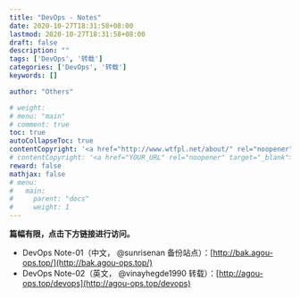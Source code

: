 ```yaml
---
title: "DevOps - Notes"
date: 2020-10-27T18:31:58+08:00
lastmod: 2020-10-27T18:31:58+08:00
draft: false
description: ""
tags: ['DevOps', '转载']
categories: ['DevOps', '转载']
keywords: []

author: "Others"

# weight:
# menu: "main"
# comment: true
toc: true
autoCollapseToc: true
contentCopyright: '<a href="http://www.wtfpl.net/about/" rel="noopener" target="_blank">WTFPL v2</a>'
# contentCopyright: '<a href="YOUR_URL" rel="noopener" target="_blank">See origin</a>'
reward: false
mathjax: false
# menu:
#   main:
#     parent: "docs"
#     weight: 1
---
```


**篇幅有限，点击下方链接进行访问。**

- DevOps Note-01（中文， @sunrisenan 备份站点）：[http://bak.agou-ops.top/](http://bak.agou-ops.top/)
- DevOps Note-02（英文， @vinayhegde1990 转载）：[http://agou-ops.top/devops](http://agou-ops.top/devops)
<!--more-->
